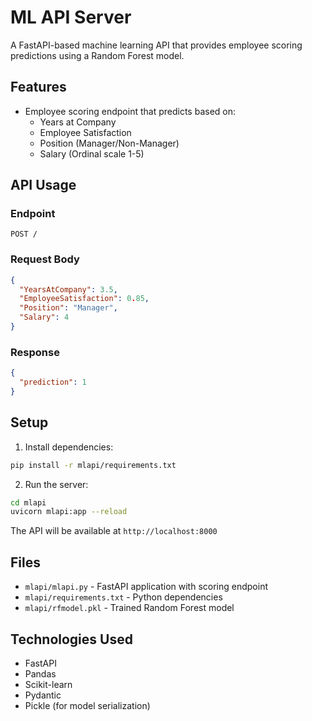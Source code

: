 # ML API Server

A FastAPI-based machine learning API that provides employee scoring predictions using a Random Forest model.

## Features

- Employee scoring endpoint that predicts based on:
  - Years at Company
  - Employee Satisfaction
  - Position (Manager/Non-Manager)
  - Salary (Ordinal scale 1-5)

## API Usage

### Endpoint
```
POST /
```

### Request Body
```json
{
  "YearsAtCompany": 3.5,
  "EmployeeSatisfaction": 0.85,
  "Position": "Manager",
  "Salary": 4
}
```

### Response
```json
{
  "prediction": 1
}
```

## Setup

1. Install dependencies:
```bash
pip install -r mlapi/requirements.txt
```

2. Run the server:
```bash
cd mlapi
uvicorn mlapi:app --reload
```

The API will be available at `http://localhost:8000`

## Files

- `mlapi/mlapi.py` - FastAPI application with scoring endpoint
- `mlapi/requirements.txt` - Python dependencies
- `mlapi/rfmodel.pkl` - Trained Random Forest model

## Technologies Used

- FastAPI
- Pandas
- Scikit-learn
- Pydantic
- Pickle (for model serialization)
